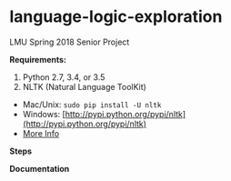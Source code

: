 # language-logic-exploration
LMU Spring 2018 Senior Project


**Requirements:**
1. Python 2.7, 3.4, or 3.5
2. NLTK (Natural Language ToolKit)
 * Mac/Unix: `sudo pip install -U nltk`
 * Windows: [http://pypi.python.org/pypi/nltk](http://pypi.python.org/pypi/nltk)
 * [More Info](https://www.nltk.org/install.html)
 
**Steps**

**Documentation**
